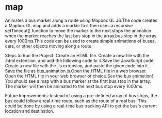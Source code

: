 # map
Animates a bus marker along a route using Mapbox GL JS.The code creates a Mapbox GL map and adds a marker to it then uses a recursive setTimeout() function to move the marker to the next stops the animation when the marker reaches the last bus stop in the array.bus stop in the array every 1000ms.This code can be used to create simple animations of buses, cars, or other objects moving along a route.

Steps to Run the Project:
Create an HTML file. Create a new file with the .html extension, and add the following code to it.Save the JavaScript code. Create a new file with the .js extension, and paste the given code into it. Save the file as bus_animation.js.Open the HTML file in a web browser. Open the HTML file in your web browser of choice.See the bus animation! You should see a map with a bus marker at the first bus stop in the array. The marker will then be animated to the next bus stop every 1000ms.

Future Improvements:
Instead of using a pre-defined array of bus stops, the bus could follow a real-time route, such as the route of a real bus. This could be done by using a real-time bus tracking API to get the bus's current location and destination.

